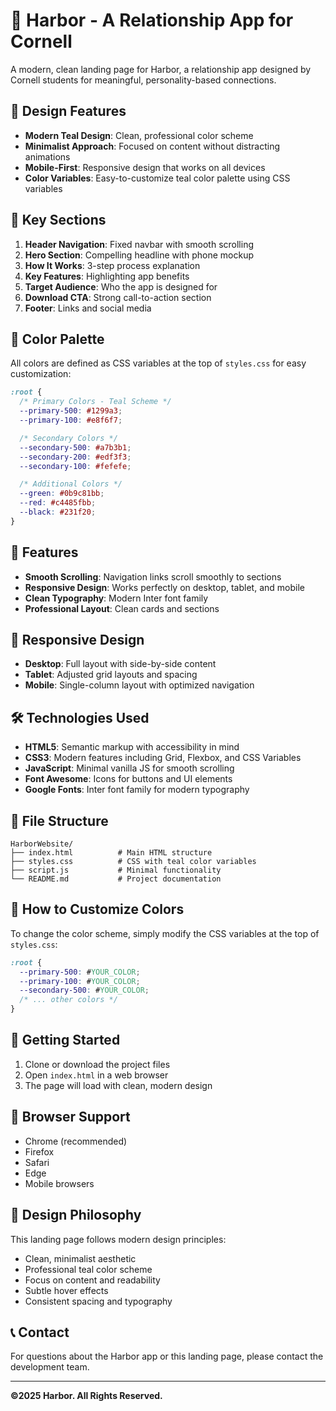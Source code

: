 # 🌊 Harbor - A Relationship App for Cornell

A modern, clean landing page for Harbor, a relationship app designed by Cornell students for meaningful, personality-based connections.

## 🎨 Design Features

- **Modern Teal Design**: Clean, professional color scheme
- **Minimalist Approach**: Focused on content without distracting animations
- **Mobile-First**: Responsive design that works on all devices
- **Color Variables**: Easy-to-customize teal color palette using CSS variables

## 🎯 Key Sections

1. **Header Navigation**: Fixed navbar with smooth scrolling
2. **Hero Section**: Compelling headline with phone mockup
3. **How It Works**: 3-step process explanation
4. **Key Features**: Highlighting app benefits
5. **Target Audience**: Who the app is designed for
6. **Download CTA**: Strong call-to-action section
7. **Footer**: Links and social media

## 🎨 Color Palette

All colors are defined as CSS variables at the top of `styles.css` for easy customization:

```css
:root {
  /* Primary Colors - Teal Scheme */
  --primary-500: #1299a3;
  --primary-100: #e8f6f7;

  /* Secondary Colors */
  --secondary-500: #a7b3b1;
  --secondary-200: #edf3f3;
  --secondary-100: #fefefe;

  /* Additional Colors */
  --green: #0b9c81bb;
  --red: #c4485fbb;
  --black: #231f20;
}
```

## 🚀 Features

- **Smooth Scrolling**: Navigation links scroll smoothly to sections
- **Responsive Design**: Works perfectly on desktop, tablet, and mobile
- **Clean Typography**: Modern Inter font family
- **Professional Layout**: Clean cards and sections

## 📱 Responsive Design

- **Desktop**: Full layout with side-by-side content
- **Tablet**: Adjusted grid layouts and spacing
- **Mobile**: Single-column layout with optimized navigation

## 🛠️ Technologies Used

- **HTML5**: Semantic markup with accessibility in mind
- **CSS3**: Modern features including Grid, Flexbox, and CSS Variables
- **JavaScript**: Minimal vanilla JS for smooth scrolling
- **Font Awesome**: Icons for buttons and UI elements
- **Google Fonts**: Inter font family for modern typography

## 📁 File Structure

```
HarborWebsite/
├── index.html          # Main HTML structure
├── styles.css          # CSS with teal color variables
├── script.js           # Minimal functionality
└── README.md           # Project documentation
```

## 🎯 How to Customize Colors

To change the color scheme, simply modify the CSS variables at the top of `styles.css`:

```css
:root {
  --primary-500: #YOUR_COLOR;
  --primary-100: #YOUR_COLOR;
  --secondary-500: #YOUR_COLOR;
  /* ... other colors */
}
```

## 🚀 Getting Started

1. Clone or download the project files
2. Open `index.html` in a web browser
3. The page will load with clean, modern design

## 📱 Browser Support

- Chrome (recommended)
- Firefox
- Safari
- Edge
- Mobile browsers

## 🎨 Design Philosophy

This landing page follows modern design principles:

- Clean, minimalist aesthetic
- Professional teal color scheme
- Focus on content and readability
- Subtle hover effects
- Consistent spacing and typography

## 📞 Contact

For questions about the Harbor app or this landing page, please contact the development team.

---

**©2025 Harbor. All Rights Reserved.**
